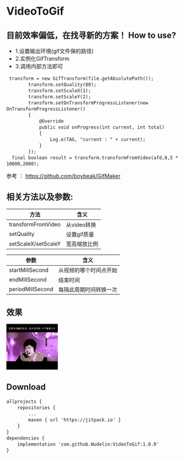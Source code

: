 # VideoToGif
 目前效率偏低，在找寻新的方案！
How to use?
--------
* 1.设置输出环境(gif文件保的路径)<br>
* 2.实例化GifTransform<br>
* 3.调用内部方法即可<br>

```
 transform = new GifTransform(file.getAbsolutePath());
        transform.setQuality(80);
        transform.setScaleX(1);
        transform.setScaleY(2);
        transform.setOnTransformProgressListener(new OnTransformProgressListener()
        {
            @Override
            public void onProgress(int current, int total)
            {
                Log.e(TAG, "current : " + current);
            }
        });
  final boolean result = transform.transformFromVideo(afd,0,5 * 10000,2000);

```

参考 ： https://github.com/boybeak/GifMaker

相关方法以及参数:
------
  方法  | 含义 
  ------------- | ------------- 
 transformFromVideo  | 从video转换 
 setQuality  | 设置gif质量 
 setScaleX/setScaleY  | 宽高缩放比例 
 
   参数  | 含义 
  ------------- | ------------- 
 startMillSecond  | 从视频的哪个时间点开始 
 endMillSecond  | 结束时间
 periodMillSecond  | 每隔此周期时间转换一次 


效果
-------
![result](https://github.com/Wudelin/VideoToGif/blob/master/pictrue/1571906621942.gif "效果图")  


Download
--------

```
allprojects {
	repositories {
		...
		maven { url 'https://jitpack.io' }
	}
}
dependencies {
	implementation 'com.github.Wudelin:VideoToGif:1.0.0'
}
```



